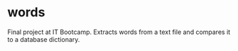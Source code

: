 # words
Final project at IT Bootcamp.  Extracts words from a text file and compares it to a database dictionary.
